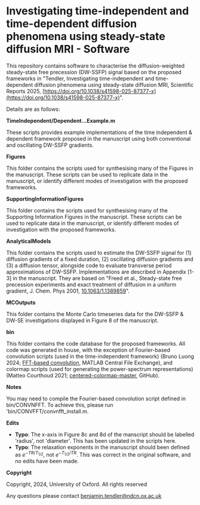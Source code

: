 #  Investigating time-independent and time-dependent diffusion phenomena using steady-state diffusion MRI - Software
This repository contains software to characterise the diffusion-weighted steady-state free precession (DW-SSFP) signal based on the proposed frameworks in "Tendler, Investigating time-independent and time-dependent diffusion phenomena using steady-state diffusion MRI, Scientific Reports 2025, [https://doi.org/10.1038/s41598-025-87377-x](https://doi.org/10.1038/s41598-025-87377-x)".

Details are as follows:

**TimeIndependent/Dependent...Example.m**

These scripts provides example implementations of the time independent & dependent framework proposed in the manuscript using both conventional and oscillating DW-SSFP gradients.

**Figures**

This folder contains the scripts used for synthesising many of the Figures in the manuscript. These scripts can be used to replicate data in the manuscript, or identify different modes of investigation with the proposed frameworks. 

**SupportingInformationFigures**

This folder contains the scripts used for synthesising many of the Supporting Information Figures in the manuscript. These scripts can be used to replicate data in the manuscript, or identify different modes of investigation with the proposed frameworks. 

**AnalyticalModels**

This folder contains the scripts used to estimate the DW-SSFP signal for (1) diffusion gradients of a fixed duration, (2) oscillating diffusion gradients and (3) a diffusion tensor, alongside code to evaluate transverse period approximations of DW-SSFP. Implementations are described in Appendix [1-3] in the manuscript. They are based on "Freed et al., Steady-state free precession experiments and exact treatment of diffusion in a uniform gradient, J. Chem. Phys 2001, [10.1063/1.1389859](https://doi.org/10.1063/1.1389859)".

**MCOutputs**

This folder contains the Monte Carlo timeseries data for the DW-SSFP & DW-SE investigations displayed in Figure 8 of the manuscript.

**bin**

This folder contains the code database for the proposed frameworks. All code was generated in house, with the exception of Fourier-based convolution scripts (used in the time-independent framework) (Bruno Luong 2024; [FFT-based convolution](https://www.mathworks.com/matlabcentral/fileexchange/24504-fft-based-convolution), MATLAB Central File Exchange), and colormap scripts (used for generating the power-spectrum representations) (Matteo Courthoud 2021; [centered-colormap-master](https://github.com/matteocourthoud/centered-colormap?tab=readme-ov-file), GitHub).

**Notes**

You may need to compile the Fourier-based convolution script defined in bin/CONVNFFT. To achieve this, please run 'bin/CONVFFT/convnfft_install.m.

**Edits**

- **Typo**: The x-axis in Figure 8c and 8d of the manscript should be labelled 'radius', not 'diameter'. This has been updated in the scripts here.
- **Typo**: The relaxation exponents in the manuscript should been defined as $e^{-TR/T_{1/2}}$, not $e^{-T_{1/2}/TR}$. This was correct in the original software, and no edits have been made.

**Copyright**

Copyright, 2024, University of Oxford. All rights reserved

Any questions please contact benjamin.tendler@ndcn.ox.ac.uk

